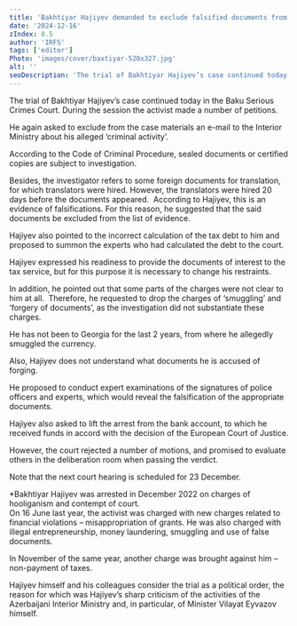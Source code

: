 ```yaml
---
title: 'Bakhtiyar Hajiyev demanded to exclude falsified documents from his case'
date: '2024-12-16'
zIndex: 0.5
author: 'IRFS'
tags: ['editor']
Photo: 'images/cover/baxtiyar-520x327.jpg'
alt: ''
seoDescription: 'The trial of Bakhtiyar Hajiyev’s case continued today in the Baku Serious Crimes Court. During the session the activist made a number of petitions.'
---
```

The trial of Bakhtiyar Hajiyev’s case continued today in the Baku Serious Crimes Court. During the session the activist made a number of petitions.

He again asked to exclude from the case materials an e-mail to the Interior Ministry about his alleged ‘criminal activity’.

According to the Code of Criminal Procedure, sealed documents or certified copies are subject to investigation.

Besides, the investigator refers to some foreign documents for translation, for which translators were hired. However, the translators were hired 20 days before the documents appeared.  According to Hajiyev, this is an evidence of falsifications. For this reason, he suggested that the said documents be excluded from the list of evidence.

Hajiyev also pointed to the incorrect calculation of the tax debt to him and proposed to summon the experts who had calculated the debt to the court.

Hajiyev expressed his readiness to provide the documents of interest to the tax service, but for this purpose it is necessary to change his restraints.

In addition, he pointed out that some parts of the charges were not clear to him at all.  Therefore, he requested to drop the charges of ‘smuggling’ and ‘forgery of documents’, as the investigation did not substantiate these charges.

He has not been to Georgia for the last 2 years, from where he allegedly smuggled the currency.

Also, Hajiyev does not understand what documents he is accused of forging.

He proposed to conduct expert examinations of the signatures of police officers and experts, which would reveal the falsification of the appropriate documents.

Hajiyev also asked to lift the arrest from the bank account, to which he received funds in accord with the decision of the European Court of Justice.

However, the court rejected a number of motions, and promised to evaluate others in the deliberation room when passing the verdict.

Note that the next court hearing is scheduled for 23 December.

\*Bakhtiyar Hajiyev was arrested in December 2022 on charges of hooliganism and contempt of court.  
On 16 June last year, the activist was charged with new charges related to financial violations – misappropriation of grants. He was also charged with illegal entrepreneurship, money laundering, smuggling and use of false documents.

In November of the same year, another charge was brought against him – non-payment of taxes.

Hajiyev himself and his colleagues consider the trial as a political order, the reason for which was Hajiyev’s sharp criticism of the activities of the Azerbaijani Interior Ministry and, in particular, of Minister Vilayat Eyvazov himself.